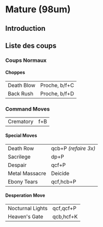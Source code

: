 # Mature (98um)

## Introduction

## Liste des coups

### Coups Normaux

#### Choppes

|            |               |
|------------|---------------|
| Death Blow | Proche, b/f+C |
| Back Rush  | Proche, b/f+D |

### Command Moves

|           |     |
|-----------|-----|
| Crematory | f+B |

#### Special Moves

|                |                      |
|----------------|----------------------|
| Death Row      | qcb+P *(refaire 3x)* |
| Sacrilege      | dp+P                 |
| Despair        | qcf+P                |
| Metal Massacre | Deicide              |
| Ebony Tears    | qcf,hcb+P            |

#### Desperation Move

|                  |           |
|------------------|-----------|
| Nocturnal Lights | qcf,qcf+P |
| Heaven's Gate    | qcb,hcf+K |
